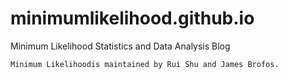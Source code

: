 # minimumlikelihood.github.io
Minimum Likelihood Statistics and Data Analysis Blog

```
Minimum Likelihoodis maintained by Rui Shu and James Brofos.
```
